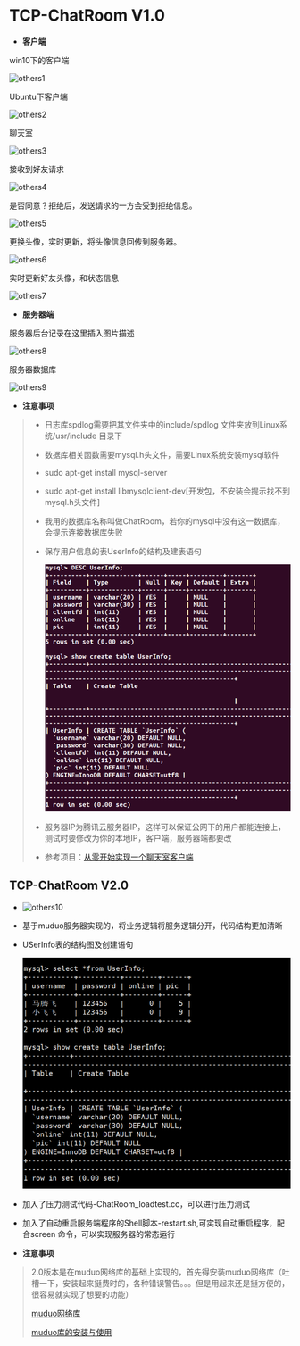 # TCP-ChatRoom V1.0
 - **客户端**

 win10下的客户端

![others1](datum/others/1.png)

Ubuntu下客户端

![others2](datum/others/2.png)

聊天室

![others3](datum/others/3.png)

接收到好友请求

![others4](datum/others/4.png)

是否同意？拒绝后，发送请求的一方会受到拒绝信息。

![others5](datum/others/5.png)

更换头像，实时更新，将头像信息回传到服务器。

![others6](datum/others/6.png)

实时更新好友头像，和状态信息

![others7](datum/others/7.png)

 - **服务器端**

 服务器后台记录在这里插入图片描述

 ![others8](datum/others/8.png)

服务器数据库

![others9](datum/others/9.png)

 - **注意事项**

> - 日志库spdlog需要把其文件夹中的include/spdlog 文件夹放到Linux系统/usr/include 目录下
>
> - 数据库相关函数需要mysql.h头文件，需要Linux系统安装mysql软件
>
> - sudo apt-get install mysql-server
>
> - sudo apt-get install libmysqlclient-dev[开发包，不安装会提示找不到mysql.h头文件]
>
> - 我用的数据库名称叫做ChatRoom，若你的mysql中没有这一数据库，会提示连接数据库失败
>
> - 保存用户信息的表UserInfo的结构及建表语句
>
>   ![others12](datum/others/12.png)
>
> - 服务器IP为腾讯云服务器IP，这样可以保证公网下的用户都能连接上，测试时要修改为你的本地IP，客户端，服务器端都要改
>
> - 参考项目：[从零开始实现一个聊天室客户端](https://github.com/liu-jianhao/chatRoom)

## TCP-ChatRoom V2.0

- ![others10](datum/others/10.png)

- 基于muduo服务器实现的，将业务逻辑将服务逻辑分开，代码结构更加清晰

- USerInfo表的结构图及创建语句

  ![others11](datum/others/11.png)

- 加入了压力测试代码-ChatRoom_loadtest.cc，可以进行压力测试

- 加入了自动重启服务端程序的Shell脚本-restart.sh,可实现自动重启程序，配合screen 命令，可以实现服务器的常态运行

- **注意事项**

> 2.0版本是在muduo网络库的基础上实现的，首先得安装muduo网络库（吐槽一下，安装起来挺费时的，各种错误警告。。。但是用起来还是挺方便的，很容易就实现了想要的功能）
>
> [muduo网络库](https://github.com/chenshuo/muduo)
>
> [muduo库的安装与使用](https://blog.csdn.net/qq_34256375/article/details/53734877)
